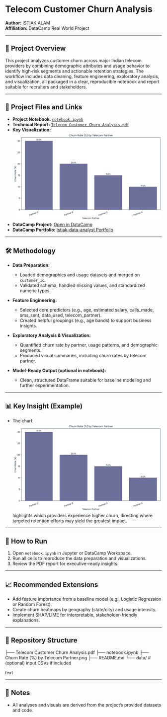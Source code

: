 # Telecom Customer Churn Analysis

**Author:** ISTIAK ALAM  
**Affiliation:** DataCamp Real World Project  

---

## 📌 Project Overview

This project analyzes customer churn across major Indian telecom providers by combining demographic attributes and usage behavior to identify high‑risk segments and actionable retention strategies. The workflow includes data cleaning, feature engineering, exploratory analysis, and visualization, all packaged in a clear, reproducible notebook and report suitable for recruiters and stakeholders.

---

## 📄 Project Files and Links

- **Project Notebook:** [`notebook.ipynb`](notebook.ipynb)
- **Technical Report:** [`Telecom Customer Churn Analysis.pdf`](Telecom%20Customer%20Churn%20Analysis.pdf)
- **Key Visualization:** ![Churn Rate](Churn%20Rate.png)
- **DataCamp Project:** [Open in DataCamp](https://www.datacamp.com/datalab/w/b2603667-23df-461a-9613-71968c33b4ec/edit)
- **DataCamp Portfolio:** [istiak-data-analyst Portfolio](https://www.datacamp.com/portfolio/istiak-data-analyst)

---

## 🛠 Methodology

- **Data Preparation:**  
  - Loaded demographics and usage datasets and merged on `customer_id`.  
  - Validated schema, handled missing values, and standardized numeric types.

- **Feature Engineering:**  
  - Selected core predictors (e.g., age, estimated salary, calls_made, sms_sent, data_used, telecom_partner).  
  - Created helpful groupings (e.g., age bands) to support business insights.

- **Exploratory Analysis & Visualization:**  
  - Quantified churn rate by partner, usage patterns, and demographic segments.  
  - Produced visual summaries, including churn rates by telecom partner.

- **Model-Ready Output (optional in notebook):**  
  - Clean, structured DataFrame suitable for baseline modeling and further experimentation.

---

## 📊 Key Insight (Example)

- The chart ![Churn Rate](Churn%20Rate.png) highlights which providers experience higher churn, directing where targeted retention efforts may yield the greatest impact.

---

## 🚀 How to Run

1. Open `notebook.ipynb` in Jupyter or DataCamp Workspace.  
2. Run all cells to reproduce the data preparation and visualizations.  
3. Review the PDF report for executive-ready insights.

---

## 📈 Recommended Extensions

- Add feature importance from a baseline model (e.g., Logistic Regression or Random Forest).  
- Create churn heatmaps by geography (state/city) and usage intensity.  
- Implement SHAP/LIME for interpretable, stakeholder-friendly explanations.

---

## 📂 Repository Structure

├── Telecom Customer Churn Analysis.pdf
├── notebook.ipynb
├── Churn Rate (%) by Telecom Partner.png
├── README.md
└── data/ # (optional) input CSVs if included

text

---

## 📝 Notes


- All analyses and visuals are derived from the project’s provided datasets and code.  



